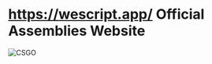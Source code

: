 # https://wescript.app/ Official Assemblies Website

![CSGO](https://wescript.app/screenshots/assemblies/wescript_csgo_example.png)
